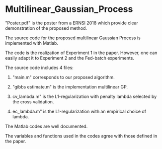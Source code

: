 # Multilinear_Gaussian_Process

"Poster.pdf" is the poster from a ERNSI 2018 which provide clear demonstration of the proposed method. 


The source code for the proposed multilinear Gaussian Process is implemented with Matlab. 

The code is the realization of Experiment 1 in the paper. However, one can easily adapt it to Experiment 2 and the Fed-batch experiments.

The source code includes 4 files:

1. "main.m" corresponds to our proposed algorithm.

2. "gibbs estimate.m" is the implementation multilinear GP.

3. cv_lambda.m" is the L1-regularization with penalty lambda selected by the cross validation.

4. ec_lambda.m" is the L1-regularization with an empirical choice of lambda.

The Matlab codes are well documented.


The variables and functions used in the codes agree with those defined in the paper. 
